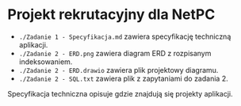 # Projekt rekrutacyjny dla NetPC

 - `./Zadanie 1 - Specyfikacja.md` zawiera specyfikację techniczną aplikacji.
 - `./Zadanie 2 - ERD.png` zawiera diagram ERD z rozpisanym indeksowaniem.
 - `./Zadanie 2 - ERD.drawio` zawiera plik projektowy diagramu.
 - `./Zadanie 2 - SQL.txt` zawiera plik z zapytaniami do zadania 2.

Specyfikacja techniczna opisuje gdzie znajdują się projekty aplikacji.